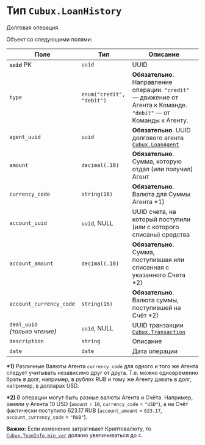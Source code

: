 Тип `Cubux.LoanHistory`
=======================

Долговая операция.

Объект со следующими полями:

Поле | Тип | Описание
---- | --- | --------
**`uuid`** PK       | `uuid`       | UUID
`type` | `enum("credit", "debit")` | **Обязательно**. Направление операции. `"credit"` — движение от Агента к Команде. `"debit"` — от Команды к Агенту.
`agent_uuid`        | `uuid`       | **Обязательно**. UUID долгового агента [`Cubux.LoanAgent`][Cubux.LoanAgent]
`amount`            | `decimal(.10)` | **Обязательно**. Сумма, которую отдал (или получил) Агент
`currency_code`     | `string(16)` | **Обязательно**. Валюта для Суммы Агента \*1)
`account_uuid`      | `uuid`, NULL | UUID счета, на который поступили (или с которого списаны) средства
`account_amount`    | `decimal(.10)` | **Обязательно**. Сумма, поступившая или списанная с указанного Счета \*2)
`account_currency_code` | `string(16)` | **Обязательно**. Валюта суммы, поступившей на Счёт \*2)
`deal_uuid` _(только чтение)_ | `uuid`, NULL | UUID транзакции [`Cubux.Transaction`][Cubux.Transaction]
`description`       | `string`     | Описание
`date`              | `date`       | Дата операции

**\*1)** Различные Валюты Агента `currency_code` для одного и того же
Агента следует учитывать независимо друг от друга. Т.е. можно
одновременно брать в долг, например, в рублях RUB и тому же Агенту
давать в долг, например, в долларах USD.

**\*2)** В операции могут быть разные валюты Агента и Счёта. Например,
заняли у Агента 10 USD (`amount` = `10`, `currency_code` = `"USD"`), а
на Счёт фактически поступило 623.17 RUB (`account_amount` = `623.17`,
`account_currency_code` = `"RUB"`).

**Важно:** Если изменение затрагивает Криптовалюту, то
[`Cubux.TeamInfo.min_ver`][Cubux.TeamInfo.min_ver] должно увеличиваться
до `4`.


[Cubux.LoanAgent]: loan-agent.md
[Cubux.Transaction]: transaction.md
[Cubux.TeamInfo.min_ver]: info.md#min_ver
